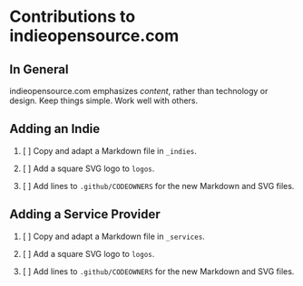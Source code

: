 # Contributions to indieopensource.com

## In General

indieopensource.com emphasizes _content_, rather than technology or design.  Keep things simple.  Work well with others.

## Adding an Indie

1. [ ] Copy and adapt a Markdown file in `_indies`.

2. [ ] Add a square SVG logo to `logos`.

3. [ ] Add lines to `.github/CODEOWNERS` for the new Markdown and SVG files.

## Adding a Service Provider

1. [ ] Copy and adapt a Markdown file in `_services`.

2. [ ] Add a square SVG logo to `logos`.

3. [ ] Add lines to `.github/CODEOWNERS` for the new Markdown and SVG files.
